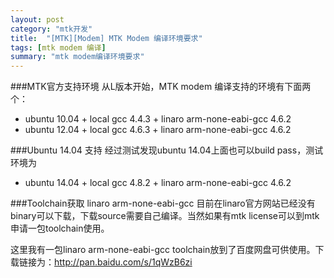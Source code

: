 ```yaml
---
layout: post
category: "mtk开发"
title:  "[MTK][Modem] MTK Modem 编译环境要求"
tags: [mtk modem 编译]
summary: "mtk modem编译环境要求"
---
```

###MTK官方支持环境
从L版本开始，MTK modem 编译支持的环境有下面两个：     
-    ubuntu 10.04 + local gcc 4.4.3 + linaro arm-none-eabi-gcc 4.6.2    
-    ubuntu 12.04 + local gcc 4.6.3 + linaro arm-none-eabi-gcc 4.6.2    

###Ubuntu 14.04 支持
经过测试发现ubuntu 14.04上面也可以build pass，测试环境为     
-    ubuntu 14.04 + local gcc 4.8.2 + linaro arm-none-eabi-gcc 4.6.2

###Toolchain获取
linaro arm-none-eabi-gcc 目前在linaro官方网站已经没有binary可以下载，下载source需要自己编译。当然如果有mtk license可以到mtk申请一包toolchain使用。

这里我有一包linaro arm-none-eabi-gcc toolchain放到了百度网盘可供使用。下载链接为：<http://pan.baidu.com/s/1qWzB6zi>
